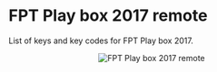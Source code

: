 # FPT Play box 2017 remote

List of keys and key codes for FPT Play box 2017.

<div style="display: flex; justify-content: center">
    <img alt="FPT Play box 2017 remote" src="https://i.imgur.com/CxqprpE.png" style="max-height:400px">
</div>